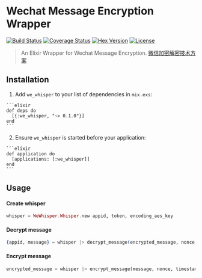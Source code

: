 # Wechat Message Encryption Wrapper

[![Build Status][travis-img]][travis] [![Coverage Status][coverage-img]][coverage] [![Hex Version][hex-img]][hex] [![License][license-img]][license]

[coverage-img]: https://coveralls.io/repos/he9qi/we_whisper_elixir/badge.svg?branch=master&service=github
[coverage]: https://coveralls.io/github/he9qi/we_whisper_elixir?branch=master
[travis-img]: https://travis-ci.org/he9qi/we_whisper_elixir.svg?branch=master
[travis]: https://travis-ci.org/he9qi/we_whisper_elixir
[hex-img]: https://img.shields.io/hexpm/v/we_whisper.svg
[hex]: https://hex.pm/packages/we_whisper
[license-img]: http://img.shields.io/badge/license-MIT-brightgreen.svg
[license]: http://opensource.org/licenses/MIT

> An Elixir Wrapper for Wechat Message Encryption. [微信加密解密技术方案](https://open.weixin.qq.com/cgi-bin/showdocument?action=dir_list&t=resource/res_list&verify=1&id=open1419318482&token=6e18ec982b3bc11a95683a6b6045cd3cf373f09d&lang=zh_CN)

## Installation

  1. Add `we_whisper` to your list of dependencies in `mix.exs`:

    ```elixir
    def deps do
      [{:we_whisper, "~> 0.1.0"}]
    end
    ```

  2. Ensure `we_whisper` is started before your application:

    ```elixir
    def application do
      [applications: [:we_whisper]]
    end
    ```

## Usage

#### Create whisper

```elixir
whisper = WeWhisper.Whisper.new appid, token, encoding_aes_key
```

#### Decrypt message

```elixir
{appid, message} = whisper |> decrypt_message(encrypted_message, nonce, timestamp)
```


#### Encrypt message

```elixir
encrypted_message = whisper |> encrypt_message(message, nonce, timestamp)
```
